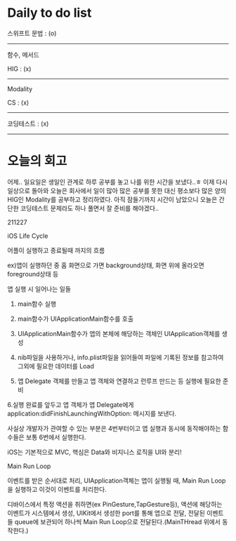 # Daily to do list
스위프트 문법 : (o)   
- - -
함수, 메서드

HIG : (x)   
-- - -
Modality

CS : (x)   
- - -
코딩테스트 : (x)   

- - -
# 오늘의 회고
어제.. 일요일은 생일인 관계로 하루 공부를 놓고 나를 위한 시간을 보냈다..ㅎ
이제 다시 일상으로 돌아와 오늘은 회사에서 일이 많아 많은 공부를 못한 대신 평소보다 많은 양의 HIG인 Modality를 공부하고 정리하였다.
아직 잠들기까지 시간이 남았으니 오늘은 간단한 코딩테스트 문제라도 하나 풀면서 잘 준비를 해야겠다..

211227

iOS Life Cycle

어플이 실행하고 종료될때 까지의 흐름

ex)앱이 실행하던 중 홈 화면으로 가면 background상태, 화면 위에 올라오면foreground상태 등

앱 실행 시 일어나는 일들

1. main함수 실행

2. main함수가 UIApplicationMain함수를 호출

3. UIApplicationMain함수가 앱의 본체에 해당하는 객체인 UIApplication객체를 생성

4. nib파일을 사용하거나, info.plist파일을 읽어들여 파일에 기록된 정보를 참고하여 그외에 필요한 데이터를 Load

5. 앱 Delegate 객체를 만들고 앱 객체와 연결하고 런루프 만드는 등 실행에 필요한 준비

6.실행 완료를 앞두고 앱 객체가 앱 Delegate에게 application:didFinishLaunchingWithOption: 메시지를 보낸다.

사실상 개발자가 관여할 수 있는 부분은 4번부터이고 앱 실행과 동시에 동작해야하는 함수들은 보통 6번에서 실행한다.

iOS는 기본적으로 MVC, 핵심은 Data와 비지니스 로직을 UI와 분리!

Main Run Loop

이벤트를 받은 순서대로 처리, UIApplication객체는 앱이 실행될 때, Main Run Loop을 실행하고 이것이 이벤트를 처리한다.

디바이스에서 특정 액션을 취하면(ex PinGesture,TapGesture등), 액션에 해당하는 이벤트가 시스템에서 생성, UIKit에서 생성한 port를 통해 앱으로 전달, 전달된 이벤트들 queue에 보관되어 하나씩 Main Run Loop으로 전달된다.(MainTHread 위에서 동작한다.)
